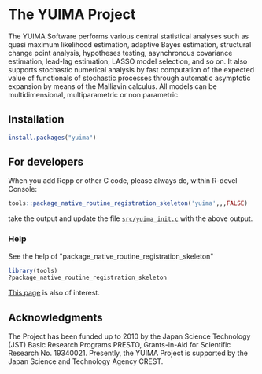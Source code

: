 # The YUIMA Project

The YUIMA Software performs various central statistical analyses such as quasi maximum likelihood estimation, adaptive Bayes estimation, structural change point analysis, hypotheses testing, asynchronous covariance estimation, lead-lag estimation, LASSO model selection, and so on. It also supports stochastic numerical analysis by fast computation of the expected value of functionals of stochastic processes through automatic asymptotic expansion by means of the Malliavin calculus. All models can be multidimensional, multiparametric or non parametric.

## Installation

```R
install.packages("yuima")
```

## For developers

When you add Rcpp or other C code, please always do, within R-devel Console:

```R
tools::package_native_routine_registration_skeleton('yuima',,,FALSE)
```

take the output and update the file [`src/yuima_init.c`](https://github.com/yuimaproject/yuima/blob/main/src/yuima_init.c) with the above output.

### Help

See the help of "package_native_routine_registration_skeleton"

```R
library(tools)
?package_native_routine_registration_skeleton
```

[This page](http://stackoverflow.com/questions/42313373/r-cmd-check-note-found-no-calls-to-r-registerroutines-r-usedynamicsymbols) is also of interest.

## Acknowledgments

The Project has been funded up to 2010 by the Japan Science Technology (JST) Basic Research Programs PRESTO, Grants-in-Aid for Scientific Research No. 19340021. Presently, the YUIMA Project is supported by the Japan Science and Technology Agency CREST.

